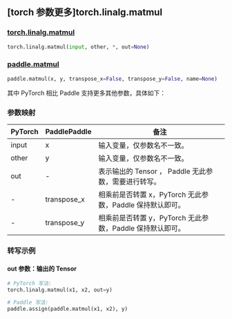 ## [torch 参数更多]torch.linalg.matmul

### [torch.linalg.matmul](https://pytorch.org/docs/1.13/generated/torch.linalg.matmul.html#torch.linalg.matmul)

```python
torch.linalg.matmul(input, other, *, out=None)
```

### [paddle.matmul](https://www.paddlepaddle.org.cn/documentation/docs/zh/api/paddle/matmul_cn.html)

```python
paddle.matmul(x, y, transpose_x=False, transpose_y=False, name=None)
```

其中 PyTorch 相比 Paddle 支持更多其他参数，具体如下：

### 参数映射

| PyTorch | PaddlePaddle | 备注                                                      |
| ------- | ------------ | --------------------------------------------------------- |
| input   | x            | 输入变量，仅参数名不一致。                                |
| other   | y            | 输入变量，仅参数名不一致。                                |
| out     | -            | 表示输出的 Tensor ， Paddle 无此参数，需要进行转写。      |
| -       | transpose_x  | 相乘前是否转置 x，PyTorch 无此参数，Paddle 保持默认即可。 |
| -       | transpose_y  | 相乘前是否转置 y，PyTorch 无此参数，Paddle 保持默认即可。 |

### 转写示例

#### out 参数：输出的 Tensor

```python
# PyTorch 写法:
torch.linalg.matmul(x1, x2, out=y)

# Paddle 写法:
paddle.assign(paddle.matmul(x1, x2), y)
```
